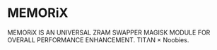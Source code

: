 # MEMORiX
MEMORiX IS AN UNIVERSAL ZRAM SWAPPER MAGISK MODULE FOR OVERALL PERFORMANCE ENHANCEMENT. TITΛN × Noobies.
